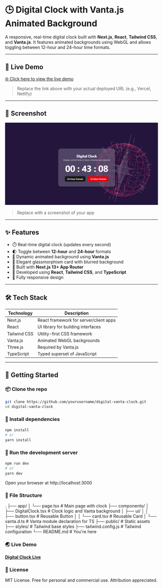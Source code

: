 # 🕒 Digital Clock with Vanta.js Animated Background

A responsive, real-time digital clock built with **Next.js**, **React**, **Tailwind CSS**, and **Vanta.js**. It features animated backgrounds using WebGL and allows toggling between 12-hour and 24-hour time formats.

---

## 🔗 Live Demo

[🌐 Click here to view the live demo](https://your-live-demo-link.com)

> Replace the link above with your actual deployed URL (e.g., Vercel, Netlify)

---

## 📸 Screenshot

![Preview](Public/screenshot.png)

> Replace with a screenshot of your app

---

## ✨ Features

- ⏱️ Real-time digital clock (updates every second)
- 🌓 Toggle between **12-hour** and **24-hour** formats
- 🌌 Dynamic animated background using **Vanta.js**
- 💅 Elegant glassmorphism card with blurred background
- 🎯 Built with **Next.js 13+ App Router**
- 🔧 Developed using **React**, **Tailwind CSS**, and **TypeScript**
- 📱 Fully responsive design

---

## 🛠️ Tech Stack

| Technology   | Description                          |
|--------------|--------------------------------------|
| Next.js      | React framework for server/client apps |
| React        | UI library for building interfaces    |
| Tailwind CSS | Utility-first CSS framework           |
| Vanta.js     | Animated WebGL backgrounds            |
| Three.js     | Required by Vanta.js                  |
| TypeScript   | Typed superset of JavaScript          |

---

## 🚀 Getting Started

### 📦 Clone the repo

```bash
git clone https://github.com/yourusername/digital-vanta-clock.git
cd digital-vanta-clock
```

### 🧰 Install dependencies

```bash
npm install
# or
yarn install
```

### 🧪 Run the development server

```bash
npm run dev
# or
yarn dev
```

Open your browser at http://localhost:3000

### 📂 File Structure

.
├── app/
│   └── page.tsx              # Main page with clock
├── components/
│   ├── DigitalClock.tsx      # Clock logic and Vanta background
│   ├── ui/
│   │   ├── button.tsx        # Reusable Button
│   │   └── card.tsx          # Reusable Card
│   └── vanta.d.ts            # Vanta module declaration for TS
├── public/                   # Static assets
├── styles/                   # Tailwind base styles
├── tailwind.config.js        # Tailwind configuration
└── README.md                 # You're here

### 🌏 Live Demo

**[Digital Clock Live](https://digital-clock-osamabinadnan.vercel.app/)**

### 📄 License

MIT License.
Free for personal and commercial use. Attribution appreciated.

